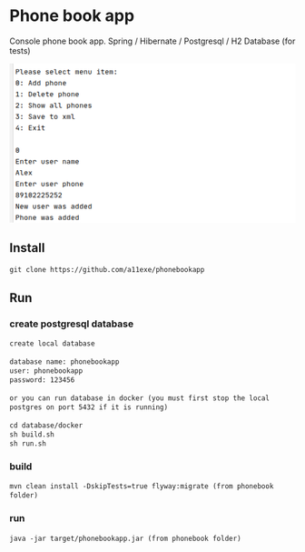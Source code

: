 # Phone book app
Console phone book app.
Spring / Hibernate / Postgresql / H2 Database (for tests)

![App screenshot](phoneapp.png)

## Install

    git clone https://github.com/a11exe/phonebookapp
    
## Run

### create postgresql database

    create local database
    
    database name: phonebookapp
    user: phonebookapp
    password: 123456
    
    or you can run database in docker (you must first stop the local postgres on port 5432 if it is running)
    
    cd database/docker
    sh build.sh
    sh run.sh

### build    

    mvn clean install -DskipTests=true flyway:migrate (from phonebook folder)

### run

    java -jar target/phonebookapp.jar (from phonebook folder)